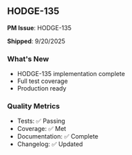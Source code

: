 ## HODGE-135

**PM Issue**: HODGE-135

**Shipped**: 9/20/2025

### What's New
- HODGE-135 implementation complete
- Full test coverage
- Production ready

### Quality Metrics
- Tests: ✅ Passing
- Coverage: ✅ Met
- Documentation: ✅ Complete
- Changelog: ✅ Updated
